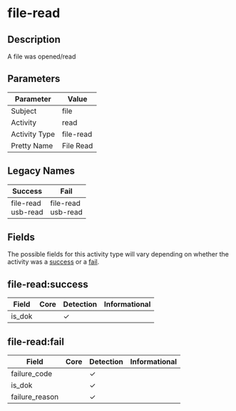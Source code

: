 file-read
=========

Description
-----------
A file was opened/read

Parameters
----------
| Parameter     | Value     |
| ------------- | --------- |
| Subject       | file      |
| Activity      | read      |
| Activity Type | file-read |
| Pretty Name   | File Read |

Legacy Names
------------
| Success                   | Fail                      |
| ------------------------- | ------------------------- |
| file-read<br>usb-read<br> | file-read<br>usb-read<br> |

Fields
------

The possible fields for this activity type will vary depending on whether the activity was a [success](#file-readsuccess) or a [fail](#file-readfail).


file-read:success
-----------------

| Field  | Core | Detection | Informational |
| ------ | ---- | --------- | ------------- |
| is_dok |      | &#10003;  |               |

file-read:fail
--------------

| Field          | Core | Detection | Informational |
| -------------- | ---- | --------- | ------------- |
| failure_code   |      | &#10003;  |               |
| is_dok         |      | &#10003;  |               |
| failure_reason |      | &#10003;  |               |